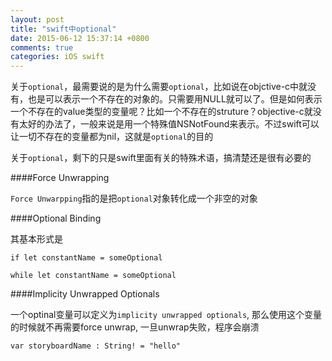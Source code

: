 ```yaml
---
layout: post
title: "swift中optional"
date: 2015-06-12 15:37:14 +0800
comments: true
categories: iOS swift
---
```


关于`optional`，最需要说的是为什么需要`optional`，比如说在objctive-c中就没有，也是可以表示一个不存在的对象的。只需要用NULL就可以了。但是如何表示一个不存在的value类型的变量呢？比如一个不存在的struture？objective-c就没有太好的办法了，一般来说是用一个特殊值NSNotFound来表示。不过swift可以让一切不存在的变量都为nil，这就是`optional`的目的

<!--more-->

关于`optional`，剩下的只是swift里面有关的特殊术语，搞清楚还是很有必要的

####Force Unwrapping

`Force Unwarpping`指的是把`optional`对象转化成一个非空的对象

####Optional Binding

其基本形式是

	if let constantName = someOptional

	while let constantName = someOptional
	
####Implicity Unwrapped Optionals

一个optinal变量可以定义为`implicity unwrapped optionals`, 那么使用这个变量的时候就不再需要force unwrap, 一旦unwrap失败，程序会崩溃

	var storyboardName : String! = "hello"


	

	
